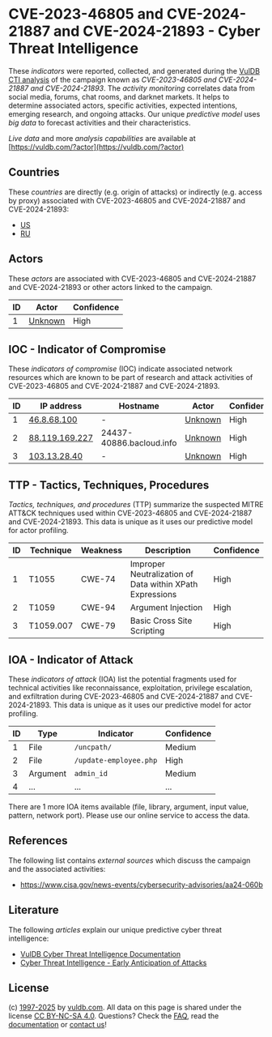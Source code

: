 # CVE-2023-46805 and CVE-2024-21887 and CVE-2024-21893 - Cyber Threat Intelligence

These _indicators_ were reported, collected, and generated during the [VulDB CTI analysis](https://vuldb.com/?kb.cti) of the campaign known as _CVE-2023-46805 and CVE-2024-21887 and CVE-2024-21893_. The _activity monitoring_ correlates data from social media, forums, chat rooms, and darknet markets. It helps to determine associated actors, specific activities, expected intentions, emerging research, and ongoing attacks. Our unique _predictive model_ uses _big data_ to forecast activities and their characteristics.

_Live data_ and more _analysis capabilities_ are available at [https://vuldb.com/?actor](https://vuldb.com/?actor)

## Countries

These _countries_ are directly (e.g. origin of attacks) or indirectly (e.g. access by proxy) associated with CVE-2023-46805 and CVE-2024-21887 and CVE-2024-21893:

* [US](https://vuldb.com/?country.us)
* [RU](https://vuldb.com/?country.ru)

## Actors

These _actors_ are associated with CVE-2023-46805 and CVE-2024-21887 and CVE-2024-21893 or other actors linked to the campaign.

ID | Actor | Confidence
-- | ----- | ----------
1 | [Unknown](https://vuldb.com/?actor.unknown) | High

## IOC - Indicator of Compromise

These _indicators of compromise_ (IOC) indicate associated network resources which are known to be part of research and attack activities of CVE-2023-46805 and CVE-2024-21887 and CVE-2024-21893.

ID | IP address | Hostname | Actor | Confidence
-- | ---------- | -------- | ----- | ----------
1 | [46.8.68.100](https://vuldb.com/?ip.46.8.68.100) | - | [Unknown](https://vuldb.com/?actor.unknown) | High
2 | [88.119.169.227](https://vuldb.com/?ip.88.119.169.227) | 24437-40886.bacloud.info | [Unknown](https://vuldb.com/?actor.unknown) | High
3 | [103.13.28.40](https://vuldb.com/?ip.103.13.28.40) | - | [Unknown](https://vuldb.com/?actor.unknown) | High

## TTP - Tactics, Techniques, Procedures

_Tactics, techniques, and procedures_ (TTP) summarize the suspected MITRE ATT&CK techniques used within CVE-2023-46805 and CVE-2024-21887 and CVE-2024-21893. This data is unique as it uses our predictive model for actor profiling.

ID | Technique | Weakness | Description | Confidence
-- | --------- | -------- | ----------- | ----------
1 | T1055 | CWE-74 | Improper Neutralization of Data within XPath Expressions | High
2 | T1059 | CWE-94 | Argument Injection | High
3 | T1059.007 | CWE-79 | Basic Cross Site Scripting | High

## IOA - Indicator of Attack

These _indicators of attack_ (IOA) list the potential fragments used for technical activities like reconnaissance, exploitation, privilege escalation, and exfiltration during CVE-2023-46805 and CVE-2024-21887 and CVE-2024-21893. This data is unique as it uses our predictive model for actor profiling.

ID | Type | Indicator | Confidence
-- | ---- | --------- | ----------
1 | File | `/uncpath/` | Medium
2 | File | `/update-employee.php` | High
3 | Argument | `admin_id` | Medium
4 | ... | ... | ...

There are 1 more IOA items available (file, library, argument, input value, pattern, network port). Please use our online service to access the data.

## References

The following list contains _external sources_ which discuss the campaign and the associated activities:

* https://www.cisa.gov/news-events/cybersecurity-advisories/aa24-060b

## Literature

The following _articles_ explain our unique predictive cyber threat intelligence:

* [VulDB Cyber Threat Intelligence Documentation](https://vuldb.com/?kb.cti)
* [Cyber Threat Intelligence - Early Anticipation of Attacks](https://www.scip.ch/en/?labs.20201022)

## License

(c) [1997-2025](https://vuldb.com/?kb.changelog) by [vuldb.com](https://vuldb.com/?kb.about). All data on this page is shared under the license [CC BY-NC-SA 4.0](https://creativecommons.org/licenses/by-nc-sa/4.0/). Questions? Check the [FAQ](https://vuldb.com/?kb.faq), read the [documentation](https://vuldb.com/?kb) or [contact us](https://vuldb.com/?contact)!
